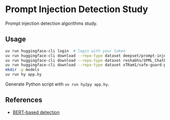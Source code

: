 # Prompt Injection Detection Study

Prompt injection detection algorithms study.

## Usage

```sh
uv run huggingface-cli login  # login with your token
uv run huggingface-cli download --repo-type dataset deepset/prompt-injections --local-dir data/deepset
uv run huggingface-cli download --repo-type dataset reshabhs/SPML_Chatbot_Prompt_Injection --local-dir data/SPML
uv run huggingface-cli download --repo-type dataset xTRam1/safe-guard-prompt-injection --local-dir data/safe-guard
mkdir -p models
uv run hy app.hy
```

Generate Python script with `uv run hy2py app.hy`.

## References

* [BERT-based detection](https://github.com/sinanw/llm-security-prompt-injection)
